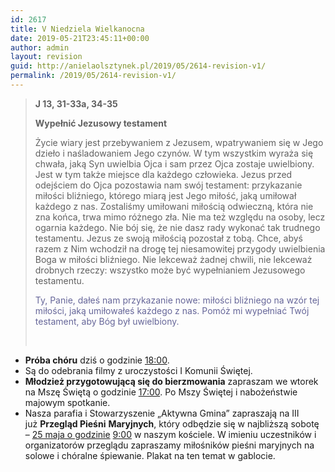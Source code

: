 ```yaml
---
id: 2617
title: V Niedziela Wielkanocna
date: 2019-05-21T23:45:11+00:00
author: admin
layout: revision
guid: http://anielaolsztynek.pl/2019/05/2614-revision-v1/
permalink: /2019/05/2614-revision-v1/
---
```

> **J 13, 31-33a, 34-35**
> 
> **Wypełnić Jezusowy testament**
> 
> Życie wiary jest przebywaniem z Jezusem, wpatrywaniem się w Jego dzieło i naśladowaniem Jego czynów. W tym wszystkim wyraża się chwała, jaką Syn uwielbia Ojca i sam przez Ojca zostaje uwielbiony. Jest w tym także miejsce dla każdego człowieka. Jezus przed odejściem do Ojca pozostawia nam swój testament: przykazanie miłości bliźniego, którego miarą jest Jego miłość, jaką umiłował każdego z nas. Zostaliśmy umiłowani miłością odwieczną, która nie zna końca, trwa mimo różnego zła. Nie ma też względu na osoby, lecz ogarnia każdego. Nie bój się, że nie dasz rady wykonać tak trudnego testamentu. Jezus ze swoją miłością pozostał z tobą. Chce, abyś razem z Nim wchodził na drogę tej niesamowitej przygody uwielbienia Boga w miłości bliźniego. Nie lekceważ żadnej chwili, nie lekceważ drobnych rzeczy: wszystko może być wypełnianiem Jezusowego testamentu.
> 
> <span style="color: #666699;">Ty, Panie, dałeś nam przykazanie nowe: miłości bliźniego na wzór tej miłości, jaką umiłowałeś każdego z nas. Pomóż mi wypełniać Twój testament, aby Bóg był uwielbiony. </span>
> 
> &nbsp;

  * **Próba chóru** dziś o godzinie <span style="text-decoration: underline;">18:00</span>.
  * Są do odebrania filmy z uroczystości I Komunii Świętej.
  * **Młodzież przygotowującą się do bierzmowania** zapraszam we wtorek na Mszę Świętą o godzinie <span style="text-decoration: underline;">17:00</span>. Po Mszy Świętej i nabożeństwie majowym spotkanie.
  * Nasza parafia i Stowarzyszenie „Aktywna Gmina” zapraszają na III już **Przegląd Pieśni** **Maryjnych**, który odbędzie się w najbliższą sobotę &#8211; <span style="text-decoration: underline;">25 maja o godzinie</span> <span style="text-decoration: underline;">9:00</span> w naszym kościele. W imieniu uczestników i organizatorów przeglądu zapraszamy miłośników pieśni maryjnych na solowe i chóralne śpiewanie. Plakat na ten temat w gablocie.